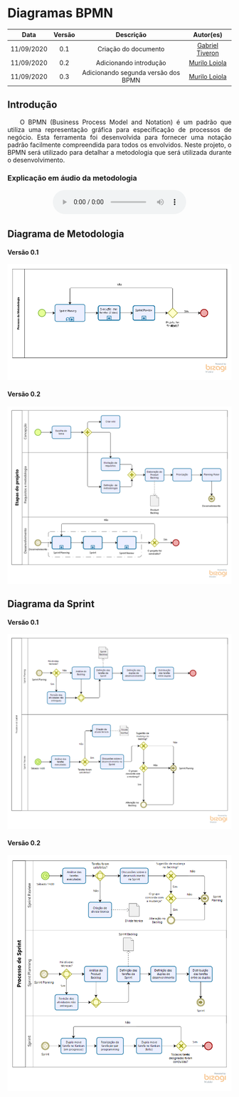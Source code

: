 # Diagramas BPMN
|Data|Versão|Descrição|Autor(es)|
|:-:|:-:|:-:|:-:|
|11/09/2020|0.1|Criação do documento|[Gabriel Tiveron](https://github.com/GabrielTiveron)|
|11/09/2020|0.2|Adicionando introdução|[Murilo Loiola](https://github.com/murilo-dan)|
|11/09/2020|0.3|Adicionando segunda versão dos BPMN|[Murilo Loiola](https://github.com/murilo-dan)|

## Introdução

<p align="justify">&emsp;&emsp;O BPMN (Business Process Model and Notation) é um padrão que utiliza uma representação gráfica para especificação de processos de negócio. Esta ferramenta foi desenvolvida para fornecer uma notação padrão facilmente compreendida para todos os envolvidos. Neste projeto, o BPMN será utilizado para detalhar a metodologia que será utilizada durante o desenvolvimento.</p>

### Explicação em áudio da metodologia

<div style="text-align: center">
    <audio controls="controls">
        <source src="../audio_metodologia.ogg" type="audio/ogg" />
    </audio>
</div>

## Diagrama de Metodologia

#### Versão 0.1

![BPMN_Metodologia](./img/Metodologia_BPMN.png)

#### Versão 0.2

![BPMN_Metodologia](./img/geral_bpmn.png)

## Diagrama da Sprint

#### Versão 0.1

![BPMN_Sprint](./img/Sprint_BPMN.png)

#### Versão 0.2

![BPMN_Sprint](./img/sprint_bpmn.png)

